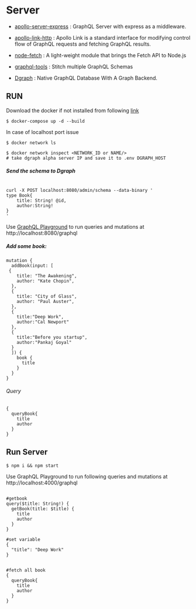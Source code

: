 # Server

- [apollo-server-express](https://www.apollographql.com/docs/apollo-server/integrations/middleware/) : GraphQL Server with express as a middleware.

- [apollo-link-http](https://www.apollographql.com/docs/link/#usage) : Apollo Link is a standard interface for modifying control flow of GraphQL requests and fetching GraphQL results.

- [node-fetch](https://github.com/node-fetch/node-fetch) : A light-weight module that brings the Fetch API to Node.js

- [graphql-tools](https://www.graphql-tools.com/docs/introduction) : Stitch multiple GraphQL Schemas

- [Dgraph](https://github.com/dgraph-io/dgraph) : Native GraphQL Database With A Graph Backend.

## RUN

Download the docker if not installed from following [link](https://www.docker.com/products/docker-desktop)

```
$ docker-compose up -d --build
```

In case of localhost port issue

```shell
$ docker network ls

$ docker network inspect <NETWORK_ID or NAME/>
# take dgraph alpha server IP and save it to .env DGRAPH_HOST
```

##### Send the schema to Dgraph

```shell

curl -X POST localhost:8080/admin/schema --data-binary '
type Book{
    title: String! @id,
    author:String!
}
'
```

Use [GraphQL Playground](https://github.com/graphql/graphql-playground) to run queries and mutations at http://localhost:8080/graphql

##### Add some book:

```shell
mutation {
  addBook(input: [
 {
    title: "The Awakening",
    author: "Kate Chopin",
  },
  {
    title: "City of Glass",
    author: "Paul Auster",
  },
  {
    title:"Deep Work",
    author:"Cal Newport"
  },
  {
    title:"Before you startup",
    author:"Pankaj Goyal"
  }
  ]) {
    book {
      title
    }
  }
}

```

###### Query

```shell
{
  queryBook{
    title
    author
  }
}
```

## Run Server

```shell
$ npm i && npm start
```

Use GraphQL Playground to run following queries and mutations at http://localhost:4000/graphql

```shell

#getbook
query($title: String!) {
  getBook(title: $title) {
    title
    author
  }
}

#set variable
{
  "title": "Deep Work"
}


#fetch all book
{
  queryBook{
    title
    author
  }
}

```
